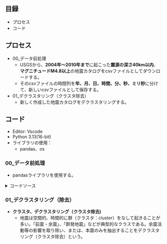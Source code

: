 ## 目録
- プロセス
- コード

## プロセス
- 00_データ前処理
	- USGSから、**2004年～2010年まで**に起こった**震源の深さ40km以内**、**マグニチュードM4.8以上**の地震カタログをcsvファイルとしてダウンロードする。
 	- そのcsvファイルの時間列を**年、月、日、時間、分、秒、ミリ秒**に分けて、新しいcsvファイルとして保存する。
- 01_デクラスタリング（クラスタ除去）
 	- 新しく作成した地震カタログをデクラスタリングする。

## コード
- Editor: Vscode
- Python 3.13(16-bit)
- ライブラリの使用：
  - pandas、os
### 00_データ前処理
- pandasライブラリを使用する。
<details><summary>コードソース</summary>

```py
import pandas as pd

df = pd.read_csv(r'C:\Users\nzy27\Documents\Github\DEMETER_Satellite_Data_Analysis\Step00_Declustring\Data\Earthquake_catalog\Original\EarthquakeCatalog_Depth40kmbelow_Magnitude4.8above.csv', encoding='cp932')
time_list = pd.to_datetime(df['time'])
output_df = pd.DataFrame({'year':time_list.dt.year,
                          'month':time_list.dt.month,
                          'day':time_list.dt.day,
                          'hour':time_list.dt.hour,
                          'minute':time_list.dt.minute,
                          'second':time_list.dt.second,
                          'microsecond':time_list.dt.microsecond,
                          'latitude':df['latitude'],
                          'longitude':df['longitude'],
                          'magnitude':df['mag'],
                          'depth':df['depth']
                          })
print(output_df)
output_df.to_csv(r'C:\Users\nzy27\Documents\Github\DEMETER_Satellite_Data_Analysis\Step00_Declustring\Data\Earthquake_catalog\Time_seperate\EarthquakeCatalog_Depth40kmbelow_Magnitude4.8above_TimeSeperate.csv', index=False, encoding='utf-8-sig')
```
</details>

### 01_デクラスタリング（除去）
- **クラスタ、デクラスタリング（クラスタ除去)**
	- 地震は空間的、時間的に群（クラスタ：cluster）をなして起きることが多い。「前震・余震」、「群発地震」などが典型的なクラスである。余震活動等の影響を取り除い、または、本震のみを抽出することをデクラスタリング（クラスタ除去）という。
